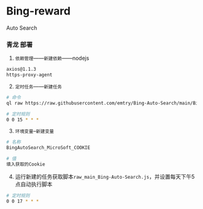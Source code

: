 # Bing-reward
Auto Search
### 青龙 部署

1. `依赖管理`——`新建依赖`——nodejs

```bash
axios@1.1.3
https-proxy-agent
```

2. `定时任务`——`新建任务`

```bash
# 命令
ql raw https://raw.githubusercontent.com/emtry/Bing-Auto-Search/main/Bing-Auto-Search.js

# 定时规则
0 0 15 * * *
```

3. `环境变量`–`新建变量`

```bash
# 名称
BingAutoSearch_MicroSoft_COOKIE

# 值
填入获取的Cookie
```

4. 运行新建的任务获取脚本`raw_main_Bing-Auto-Search.js`，并设置每天下午5点自动执行脚本
```bash
# 定时规则
0 0 17 * * *
```
